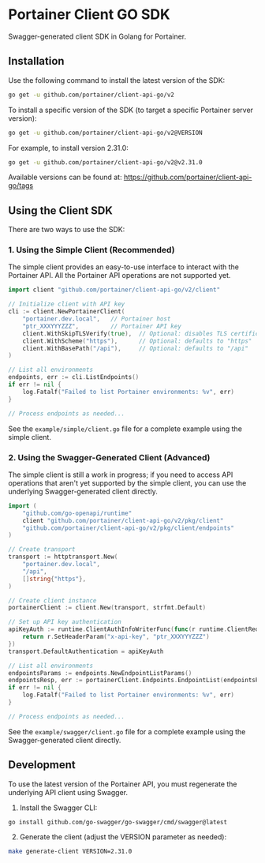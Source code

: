 # Portainer Client GO SDK

Swagger-generated client SDK in Golang for Portainer.

## Installation

Use the following command to install the latest version of the SDK:

```sh
go get -u github.com/portainer/client-api-go/v2
```

To install a specific version of the SDK (to target a specific Portainer server version):

```sh
go get -u github.com/portainer/client-api-go/v2@VERSION
```

For example, to install version 2.31.0:

```sh
go get -u github.com/portainer/client-api-go/v2@v2.31.0
```

Available versions can be found at: https://github.com/portainer/client-api-go/tags

## Using the Client SDK

There are two ways to use the SDK:

### 1. Using the Simple Client (Recommended)

The simple client provides an easy-to-use interface to interact with the Portainer API. All the Portainer API operations are not supported yet.

```go
import client "github.com/portainer/client-api-go/v2/client"

// Initialize client with API key
cli := client.NewPortainerClient(
	"portainer.dev.local",   // Portainer host
	"ptr_XXXYYYZZZ",         // Portainer API key
	client.WithSkipTLSVerify(true),  // Optional: disables TLS certificate verification (default: false)
	client.WithScheme("https"),      // Optional: defaults to "https"
	client.WithBasePath("/api"),     // Optional: defaults to "/api"
)

// List all environments
endpoints, err := cli.ListEndpoints()
if err != nil {
	log.Fatalf("Failed to list Portainer environments: %v", err)
}

// Process endpoints as needed...
```

See the `example/simple/client.go` file for a complete example using the simple client.

### 2. Using the Swagger-Generated Client (Advanced)

The simple client is still a work in progress; if you need to access API operations that aren't yet supported by the simple client, you can use the underlying Swagger-generated client directly.

```go
import (
	"github.com/go-openapi/runtime"
	client "github.com/portainer/client-api-go/v2/pkg/client"
	"github.com/portainer/client-api-go/v2/pkg/client/endpoints"
)

// Create transport
transport := httptransport.New(
	"portainer.dev.local",
	"/api",
	[]string{"https"},
)

// Create client instance
portainerClient := client.New(transport, strfmt.Default)

// Set up API key authentication
apiKeyAuth := runtime.ClientAuthInfoWriterFunc(func(r runtime.ClientRequest, _ strfmt.Registry) error {
	return r.SetHeaderParam("x-api-key", "ptr_XXXYYYZZZ")
})
transport.DefaultAuthentication = apiKeyAuth

// List all environments
endpointsParams := endpoints.NewEndpointListParams()
endpointsResp, err := portainerClient.Endpoints.EndpointList(endpointsParams, nil)
if err != nil {
	log.Fatalf("Failed to list Portainer environments: %v", err)
}

// Process endpoints as needed...
```

See the `example/swagger/client.go` file for a complete example using the Swagger-generated client directly.

## Development

To use the latest version of the Portainer API, you must regenerate the underlying API client using Swagger.

1. Install the Swagger CLI:

```sh
go install github.com/go-swagger/go-swagger/cmd/swagger@latest
```

2. Generate the client (adjust the VERSION parameter as needed):

```sh
make generate-client VERSION=2.31.0
```
